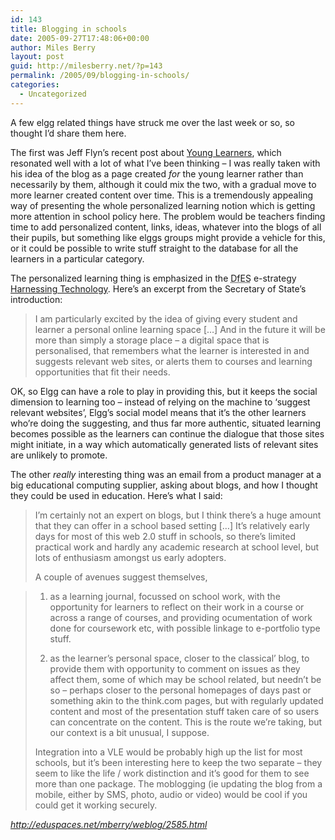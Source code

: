 ```yaml
---
id: 143
title: Blogging in schools
date: 2005-09-27T17:48:06+00:00
author: Miles Berry
layout: post
guid: http://milesberry.net/?p=143
permalink: /2005/09/blogging-in-schools/
categories:
  - Uncategorized
---
```

A few elgg related things have struck me over the last week or so, so thought I&#8217;d share them here.

The first was Jeff Flyn&#8217;s recent post about [Young Learners](http://elgg.net/happytrails/weblog/2407.html), which resonated well with a lot of what I&#8217;ve been thinking &#8211; I was really taken with his idea of the blog as a page created _for_ the young learner rather than necessarily by them, although it could mix the two, with a gradual move to more learner created content over time. This is a tremendously appealing way of presenting the whole personalized learning notion which is getting more attention in school policy here. The problem would be teachers finding time to add personalized content, links, ideas, whatever into the blogs of all their pupils, but something like elggs groups might provide a vehicle for this, or it could be possible to write stuff straight to the database for all the learners in a particular category.<!--more-->

The personalized learning thing is emphasized in the <acronym title="Department for Education and Skills">DfES</acronym> e-strategy [Harnessing Technology](http://www.dfes.gov.uk/publications/e-strategy/). Here&#8217;s an excerpt from the Secretary of State&#8217;s introduction:

> I am particularly excited by the idea of giving every student and learner a personal online learning space [&#8230;] And in the future it will be more than simply a storage place &#8211; a digital space that is personalised, that remembers what the learner is interested in and suggests relevant web sites, or alerts them to courses and learning opportunities that fit their needs.

OK, so Elgg can have a role to play in providing this, but it keeps the social dimension to learning too &#8211; instead of relying on the machine to &#8216;suggest relevant websites&#8217;, Elgg&#8217;s social model means that it&#8217;s the other learners who&#8217;re doing the suggesting, and thus far more authentic, situated learning becomes possible as the learners can continue the dialogue that those sites might initiate, in a way which automatically generated lists of relevant sites are unlikely to promote.

The other _really_ interesting thing was an email from a product manager at a big educational computing supplier, asking about blogs, and how I thought they could be used in education. Here&#8217;s what I said:

> I&#8217;m certainly not an expert on blogs, but I think there&#8217;s a huge amount that they can offer in a school based setting [&#8230;] It&#8217;s relatively early days for most of this web 2.0 stuff in schools, so there&#8217;s limited practical work and hardly any academic research at school level, but lots of enthusiasm amongst us early adopters.
> 
> A couple of avenues suggest themselves,
  
> 1) as a learning journal, focussed on school work, with the opportunity for learners to reflect on their work in a course or across a range of courses, and providing ocumentation of work done for coursework etc, with possible linkage to e-portfolio type stuff.
> 
> 2) as the learner&#8217;s personal space, closer to the classical&#8217; blog, to provide them with opportunity to comment on issues as they affect them, some of which may be school related, but needn&#8217;t be so &#8211; perhaps closer to the personal homepages of days past or something akin to the think.com pages, but with regularly updated content and most of the presentation stuff taken care of so users can concentrate on the content. This is the route we&#8217;re taking, but our context is a bit unusual, I suppose.
> 
> Integration into a VLE would be probably high up the list for most schools, but it&#8217;s been interesting here to keep the two separate &#8211; they seem to like the life / work distinction and it&#8217;s good for them to see more than one package. The moblogging (ie updating the blog from a mobile, either by SMS, photo, audio or video) would be cool if you could get it working securely.

_<http://eduspaces.net/mberry/weblog/2585.html>_